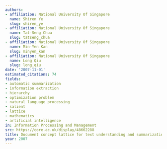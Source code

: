 ```yaml
---
authors:
- affiliation: National University Of Singapore
  name: Shiren Ye
  slug: shiren_ye
- affiliation: National University Of Singapore
  name: Tat-Seng Chua
  slug: tatseng_chua
- affiliation: National University Of Singapore
  name: Min-Yen Kan
  slug: minyen_kan
- affiliation: National University Of Singapore
  name: Long Qiu
  slug: long_qiu
date: '2007-11-01'
estimated_citations: 74
fields:
- automatic summarization
- information extraction
- hierarchy
- optimization problem
- natural language processing
- salient
- lattice
- mathematics
- artificial intelligence
in: Information Processing and Management
src: https://core.ac.uk/display/48662288
title: Document concept lattice for text understanding and summarization
year: 2007
---
```

